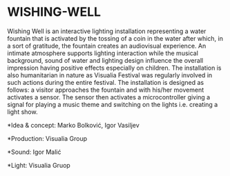 # WISHING-WELL
Wishing Well is an interactive lighting installation representing a water fountain that is activated by the tossing of a coin in the water after which, in a sort of gratitude, the fountain creates an audiovisual experience. An intimate atmosphere supports lighting interaction while the musical background, sound of water and lighting design influence the overall impression having positive effects especially on children. The installation is also humanitarian in nature as Visualia Festival was regularly involved in such actions during the entire festival. 
The installation is designed as follows: a visitor approaches the fountain and with his/her movement activates a sensor. The sensor then activates a microcontroller giving a signal for playing a music theme and switching on the lights i.e. creating a light show.

*Idea & concept: Marko Bolković, Igor Vasiljev

*Production: Visualia Group

*Sound: Igor Malić 

*Light: Visualia Gruop 

